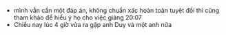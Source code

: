 - mình vẫn cần một đáp án, không chuẩn xác hoàn toàn tuyệt đối thì cũng tham khảo để hiểu ý họ cho việc giảng 20:07
- Chiều nay lúc 4 giờ vừa ra gặp anh Duy và một anh nữa